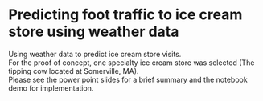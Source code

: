 # Predicting foot traffic to ice cream store using weather data

Using weather data to predict ice cream store visits.\
For the proof of concept, one specialty ice cream store was selected (The tipping cow located at Somerville, MA). \
Please see the power point slides for a brief summary and the notebook demo for implementation. 
